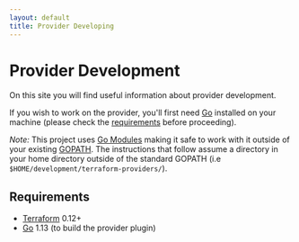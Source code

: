 ```yaml
---
layout: default
title: Provider Developing
---
```


# Provider Development

On this site you will find useful information about provider development.

If you wish to work on the provider, you'll first need [Go](http://www.golang.org) installed on your machine (please check the [requirements](https://adlerrobert.github.io/terraform-provider-activedirectory/developing#requirements) before proceeding).

*Note:* This project uses [Go Modules](https://blog.golang.org/using-go-modules) making it safe to work with it outside of your existing [GOPATH](http://golang.org/doc/code.html#GOPATH). The instructions that follow assume a directory in your home directory outside of the standard GOPATH (i.e `$HOME/development/terraform-providers/`).

## Requirements

- [Terraform](https://www.terraform.io/downloads.html) 0.12+
- [Go](https://golang.org/doc/install) 1.13 (to build the provider plugin)

